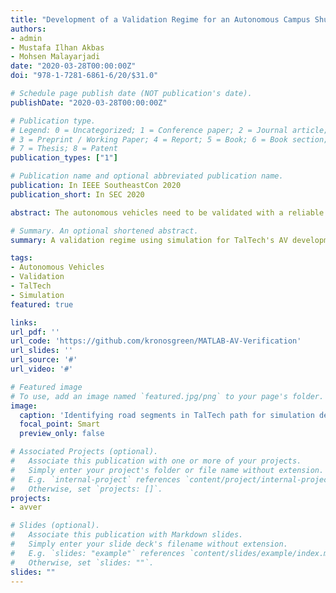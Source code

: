 ```yaml
---
title: "Development of a Validation Regime for an Autonomous Campus Shuttle"
authors:
- admin
- Mustafa Ilhan Akbas
- Mohsen Malayarjadi
date: "2020-03-28T00:00:00Z"
doi: "978-1-7281-6861-6/20/$31.0"

# Schedule page publish date (NOT publication's date).
publishDate: "2020-03-28T00:00:00Z"

# Publication type.
# Legend: 0 = Uncategorized; 1 = Conference paper; 2 = Journal article;
# 3 = Preprint / Working Paper; 4 = Report; 5 = Book; 6 = Book section;
# 7 = Thesis; 8 = Patent
publication_types: ["1"]

# Publication name and optional abbreviated publication name.
publication: In IEEE SoutheastCon 2020
publication_short: In SEC 2020

abstract: The autonomous vehicles need to be validated with a reliable and repeatable methodology to be accepted by the public. In this paper, we present our methodology to develop a validation regime for the decision making system of an autonomous vehicle operating in a certain road network. The methodology starts with the thorough analysis of the selected roads. Then these roads are divided into atomic units, each of which is unique for testing purposes. The atomic units are modeled in simulation using our existing scenario generation framework, which allows for the stress testing and edge scenario discovery. Then the decision making software of the vehicle under test is taken in the loop to execute the tests. The methodology is applied to the autonomous campus shuttle currently operating at the Tallinn University of Technology campus. The shuttle's route is analyzed and modeled in simulation to create the testing scenarios. The methodology will be a complete validation scheme as the shuttle is tested in the field with a variety of the corner test cases discovered by our methodology.

# Summary. An optional shortened abstract.
summary: A validation regime using simulation for TalTech's AV development.

tags:
- Autonomous Vehicles
- Validation
- TalTech
- Simulation
featured: true

links:
url_pdf: ''
url_code: 'https://github.com/kronosgreen/MATLAB-AV-Verification'
url_slides: ''
url_source: '#'
url_video: '#'

# Featured image
# To use, add an image named `featured.jpg/png` to your page's folder.
image:
  caption: 'Identifying road segments in TalTech path for simulation development'
  focal_point: Smart
  preview_only: false

# Associated Projects (optional).
#   Associate this publication with one or more of your projects.
#   Simply enter your project's folder or file name without extension.
#   E.g. `internal-project` references `content/project/internal-project/index.md`.
#   Otherwise, set `projects: []`.
projects:
- avver

# Slides (optional).
#   Associate this publication with Markdown slides.
#   Simply enter your slide deck's filename without extension.
#   E.g. `slides: "example"` references `content/slides/example/index.md`.
#   Otherwise, set `slides: ""`.
slides: ""
---
```

